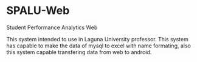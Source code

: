 # SPALU-Web
Student Performance Analytics Web

This system intended to use in Laguna University professor.
This system has capable to make the data of mysql to excel with name formating, also this system capable transfering data from web to android.
